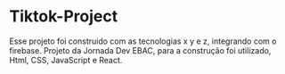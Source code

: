 # Tiktok-Project
Esse projeto foi construido com as tecnologias x y e z, integrando com o firebase. Projeto da Jornada Dev EBAC, para a construção foi utilizado, Html, CSS, JavaScript e React. 
